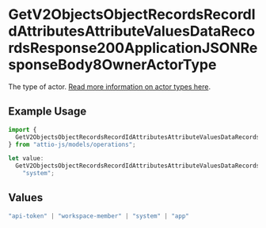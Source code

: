# GetV2ObjectsObjectRecordsRecordIdAttributesAttributeValuesDataRecordsResponse200ApplicationJSONResponseBody8OwnerActorType

The type of actor. [Read more information on actor types here](/docs/actors).

## Example Usage

```typescript
import {
  GetV2ObjectsObjectRecordsRecordIdAttributesAttributeValuesDataRecordsResponse200ApplicationJSONResponseBody8OwnerActorType,
} from "attio-js/models/operations";

let value:
  GetV2ObjectsObjectRecordsRecordIdAttributesAttributeValuesDataRecordsResponse200ApplicationJSONResponseBody8OwnerActorType =
    "system";
```

## Values

```typescript
"api-token" | "workspace-member" | "system" | "app"
```